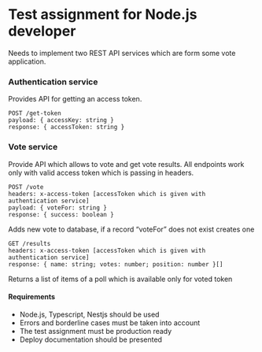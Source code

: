 # Test assignment for Node.js developer

Needs to implement two REST API services which are form some vote application.

### Authentication service
Provides API for getting an access token.

```
POST /get-token
payload: { accessKey: string }
response: { accessToken: string }
```

### Vote service
Provide API which allows to vote and get vote results. All endpoints work only with valid access
token which is passing in headers.

```
POST /vote
headers: x-access-token [accessToken which is given with authentication service]
payload: { voteFor: string }
response: { success: boolean }
```


Adds new vote to database, if a record “voteFor” does not exist creates one

```
GET /results
headers: x-access-token [accessToken which is given with authentication service]
response: { name: string; votes: number; position: number }[]
```
Returns a list of items of a poll which is available only for voted token

#### Requirements
- Node.js, Typescript, Nestjs should be used
- Errors and borderline cases must be taken into account
- The test assignment must be production ready
- Deploy documentation should be presented
